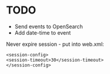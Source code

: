 # TODO

- Send events to OpenSearch
- Add date-time to event


Never expire session - put into web.xml:
```
<session-config>
<session-timeout>30</session-timeout> 
</session-config>
```
